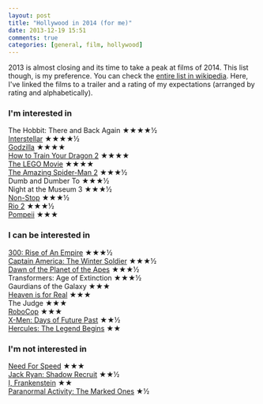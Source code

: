 ```yaml
---
layout: post
title: "Hollywood in 2014 (for me)"
date: 2013-12-19 15:51
comments: true
categories: [general, film, hollywood]
---
```


2013 is almost closing and its time to take a peak at films of 2014. This list though, is my preference. You can check the [entire list in wikipedia][1]. Here, I've linked the films to a trailer and a rating of my expectations (arranged by rating and alphabetically).

<!-- more -->

### I'm interested in

The Hobbit: There and Back Again ★★★★½  
[Interstellar](http://www.youtube.com/watch?v=3WzHXI5HizQ) ★★★★½  
[Godzilla](http://www.youtube.com/watch?v=mBwsUD7jYCI) ★★★★  
[How to Train Your Dragon 2](http://www.youtube.com/watch?v=Z9a4PvzlqoQ) ★★★★  
[The LEGO Movie](http://www.youtube.com/watch?v=fZ_JOBCLF-I) ★★★★  
[The Amazing Spider-Man 2](http://www.youtube.com/watch?v=nbp3Ra3Yp74) ★★★½  
Dumb and Dumber To ★★★½  
Night at the Museum 3 ★★★½  
[Non-Stop](http://www.youtube.com/watch?v=jiHDJ19A3dk) ★★★½  
[Rio 2](http://www.youtube.com/watch?v=IkZM1Zc0mBU) ★★★½  
[Pompeii](http://www.youtube.com/watch?v=t6TRwfxDICM) ★★★  

### I can be interested in 

[300: Rise of An Empire](http://www.youtube.com/watch?v=2zqy21Z29ps) ★★★½  
[Captain America: The Winter Soldier](http://www.youtube.com/watch?v=NLWsK1ZFunA) ★★★½  
[Dawn of the Planet of the Apes](http://www.youtube.com/watch?v=v0wP5ZkaUGg) ★★★½  
Transformers: Age of Extinction ★★★½  
Gaurdians of the Galaxy ★★★  
[Heaven is for Real](http://www.youtube.com/watch?v=N-ewaCVARtM) ★★★  
The Judge ★★★  
[RoboCop](http://www.youtube.com/watch?v=INmtQXUXez8) ★★★  
[X-Men: Days of Future Past](http://www.youtube.com/watch?v=pK2zYHWDZKo) ★★½  
[Hercules: The Legend Begins](http://www.youtube.com/watch?v=eBq1AupSrLI) ★★  

### I'm not interested in

[Need For Speed](http://www.youtube.com/watch?v=fsrJWUVoXeM) ★★★  
[Jack Ryan: Shadow Recruit](http://www.youtube.com/watch?v=FZtVfmTZftk) ★★½  
[I, Frankenstein](http://www.youtube.com/watch?v=pxOSPfUw3qw) ★★  
[Paranormal Activity: The Marked Ones](http://www.youtube.com/watch?v=J39iyK_aqDE) ★½  


[1]: http://en.wikipedia.org/wiki/2014_in_film